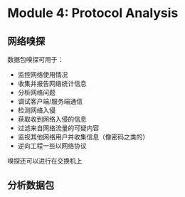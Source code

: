 # Module 4: Protocol Analysis

## 网络嗅探

数据包嗅探可用于：

- 监控网络使用情况
- 收集并报告网络统计信息
- 分析网络问题
- 调试客户端/服务端通信
- 检测网络入侵
- 获取收到网络入侵的信息
- 过滤来自网络流量的可疑内容
- 监视其他网络用户并收集信息（像密码之类的）
- 逆向工程一些以网络协议

嗅探还可以进行在交换机上

## 分析数据包





